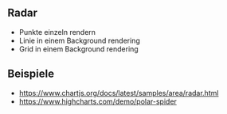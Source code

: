 ## Radar

- Punkte einzeln rendern
- Linie in einem Background rendering
- Grid in einem Background rendering

## Beispiele

- https://www.chartjs.org/docs/latest/samples/area/radar.html
- https://www.highcharts.com/demo/polar-spider
